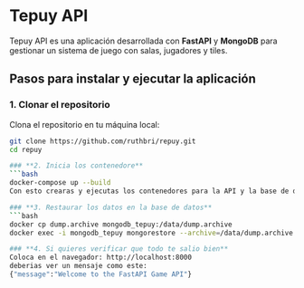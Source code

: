 # Tepuy API

Tepuy API es una aplicación desarrollada con **FastAPI** y **MongoDB** para gestionar un sistema de juego con salas, jugadores y tiles.

## **Pasos para instalar y ejecutar la aplicación**

### **1. Clonar el repositorio**
Clona el repositorio en tu máquina local:
```bash
git clone https://github.com/ruthbri/repuy.git
cd repuy

### **2. Inicia los contenedore**
```bash
docker-compose up --build
Con esto crearas y ejecutas los contenedores para la API y la base de datos MongoDB

### **3. Restaurar los datos en la base de datos**
```bash
docker cp dump.archive mongodb_tepuy:/data/dump.archive
docker exec -i mongodb_tepuy mongorestore --archive=/data/dump.archive

### **4. Si quieres verificar que todo te salio bien**
Coloca en el navegador: http://localhost:8000
deberias ver un mensaje como este:
{"message":"Welcome to the FastAPI Game API"}


